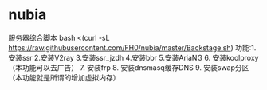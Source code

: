 # nubia
服务器综合脚本 bash <(curl -sL https://raw.githubusercontent.com/FH0/nubia/master/Backstage.sh) 功能:1.安装ssr 2.安装V2ray 3.安装ssr_jzdh 4.安装bbr 5.安装AriaNG 6. 安装koolproxy（本功能可以去广告） 7. 安装frp 8. 安装dnsmasq缓存DNS 9. 安装swap分区（本功能就是所谓的增加虚拟内存）
